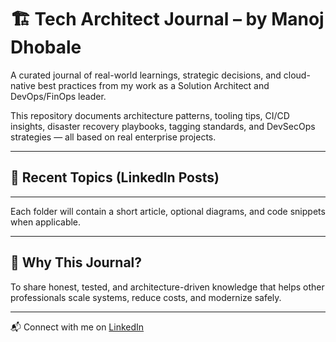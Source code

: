 # 🏗️ Tech Architect Journal – by Manoj Dhobale

A curated journal of real-world learnings, strategic decisions, and cloud-native best practices from my work as a Solution Architect and DevOps/FinOps leader.

This repository documents architecture patterns, tooling tips, CI/CD insights, disaster recovery playbooks, tagging standards, and DevSecOps strategies — all based on real enterprise projects.

---

## 📘 Recent Topics (LinkedIn Posts)



---


Each folder will contain a short article, optional diagrams, and code snippets when applicable.

---

## 🎯 Why This Journal?

To share honest, tested, and architecture-driven knowledge that helps other professionals scale systems, reduce costs, and modernize safely.

---

📬 Connect with me on [LinkedIn](https://www.linkedin.com/in/manojdhobale)  
